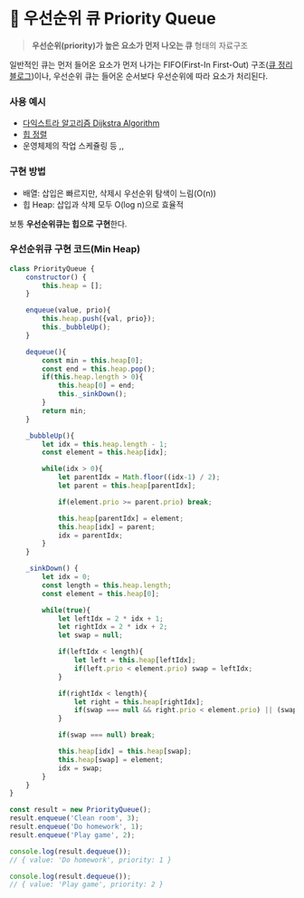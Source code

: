 # 📌 우선순위 큐 Priority Queue

> **우선순위(priority)가 높은 요소가 먼저 나오는 큐** 형태의 자료구조

일반적인 큐는 먼저 들어온 요소가 먼저 나가는 FIFO(First-In First-Out) 구조([큐 정리 블로그](https://velog.io/@gaeunchoi/Algorithm-%EC%8A%A4%ED%83%9D%EA%B3%BC-%ED%81%90))이나, 우선순위 큐는 들어온 순서보다 우선순위에 따라 요소가 처리된다.

### 사용 예시

- [다익스트라 알고리즘 Dijkstra Algorithm](https://velog.io/@gaeunchoi/Algorithm-%EC%B5%9C%EB%8B%A8%EA%B2%BD%EB%A1%9C-%EC%95%8C%EA%B3%A0%EB%A6%AC%EC%A6%98-Dijkstra-Bellman-Ford)
- [힙 정렬](https://velog.io/@gaeunchoi/Algorithm-%ED%9E%99Heap%EA%B3%BC-%ED%9E%99%EC%A0%95%EB%A0%ACHeap-Sort)
- 운영체제의 작업 스케쥴링 등 ,,

### 구현 방법

- 배열: 삽입은 빠르지만, 삭제시 우선순위 탐색이 느림(O(n))
- 힙 Heap: 삽입과 삭제 모두 O(log n)으로 효율적

보통 **우선순위큐는 힙으로 구현**한다.

### 우선순위큐 구현 코드(Min Heap)

```jsx
class PriorityQueue {
	constructor() {
		this.heap = [];
	}

	enqueue(value, prio){
		this.heap.push({val, prio});
		this._bubbleUp();
	}

	dequeue(){
		const min = this.heap[0];
		const end = this.heap.pop();
		if(this.heap.length > 0){
			this.heap[0] = end;
			this._sinkDown();
		}
		return min;
	}

	_bubbleUp(){
		let idx = this.heap.length - 1;
		const element = this.heap[idx];

		while(idx > 0){
			let parentIdx = Math.floor((idx-1) / 2);
			let parent = this.heap[parentIdx];

			if(element.prio >= parent.prio) break;

			this.heap[parentIdx] = element;
			this.heap[idx] = parent;
			idx = parentIdx;
		}
	}

	_sinkDown() {
		let idx = 0;
		const length = this.heap.length;
		const element = this.heap[0];

		while(true){
			let leftIdx = 2 * idx + 1;
			let rightIdx = 2 * idx + 2;
			let swap = null;

			if(leftIdx < length){
				let left = this.heap[leftIdx];
				if(left.prio < element.prio) swap = leftIdx;
			}

			if(rightIdx < length){
				let right = this.heap[rightIdx];
				if(swap === null && right.prio < element.prio) || (swap !== null && right<prio < this.heap[swap].prio)) swap = rightIdx;
			}

			if(swap === null) break;

			this.heap[idx] = this.heap[swap];
			this.heap[swap] = element;
			idx = swap;
		}
	}
}

const result = new PriorityQueue();
result.enqueue('Clean room', 3);
result.enqueue('Do homework', 1);
result.enqueue('Play game', 2);

console.log(result.dequeue());
// { value: 'Do homework', priority: 1 }

console.log(result.dequeue());
// { value: 'Play game', priority: 2 }
```
